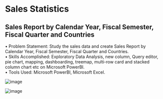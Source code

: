 # Sales Statistics
## Sales Report by Calendar Year, Fiscal Semester, Fiscal Quarter and Countries

• Problem Statement: Study the sales data and create Sales Report by Calendar Year, Fiscal Semester, Fiscal Quarter and Countries. </br>
• Skills Accomplished: Exploratory Data Analysis, new column, Query editor, pie chart, mapping, dashboarding, treemap, multi-row card and stacked column chart etc on Microsoft PowerBI.</br>
• Tools Used: Microsoft PowerBI, Microsoft Excel.</br>

![image](https://user-images.githubusercontent.com/97184600/203579585-5b1e3b1e-0fed-4a53-ac9e-a1638e34c6f7.png)


![image](https://user-images.githubusercontent.com/97184600/203579716-428e0e10-b9e6-4c9c-8b8b-7f922f2f57af.png)
